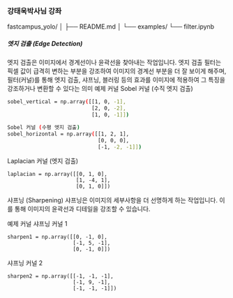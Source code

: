 ### 강태욱박사님 강좌

fastcampus_yolo/
│
├── README.md
│
└── examples/
    └── filter.ipynb

##### 엣지 검출 (Edge Detection)
엣지 검출은 이미지에서 경계선이나 윤곽선을 찾아내는 작업입니다. 엣지 검출 필터는 픽셀 값이 급격히 변하는 부분을 강조하여 이미지의 경계선 부분을 더 잘 보이게 해주며,  필터(커널)를 통해 엣지 검출, 샤프닝, 블러링 등의 효과를 이미지에 적용하여 그 특징을 강조하거나 변환할 수 있다는 의미
예제 커널
Sobel 커널 (수직 엣지 검출)
``` bash
sobel_vertical = np.array([[1, 0, -1],
                           [2, 0, -2],
                           [1, 0, -1]])
```
``` bash
Sobel 커널 (수평 엣지 검출)
sobel_horizontal = np.array([[1, 2, 1],
                             [0, 0, 0],
                             [-1, -2, -1]])
```
Laplacian 커널 (엣지 검출)
```
laplacian = np.array([[0, 1, 0],
                      [1, -4, 1],
                      [0, 1, 0]])
```
샤프닝 (Sharpening)
샤프닝은 이미지의 세부사항을 더 선명하게 하는 작업입니다. 이를 통해 이미지의 윤곽선과 디테일을 강조할 수 있습니다.

예제 커널
샤프닝 커널 1
```
sharpen1 = np.array([[0, -1, 0],
                     [-1, 5, -1],
                     [0, -1, 0]])
```
샤프닝 커널 2
```
sharpen2 = np.array([[-1, -1, -1],
                     [-1, 9, -1],
                     [-1, -1, -1]])
```


